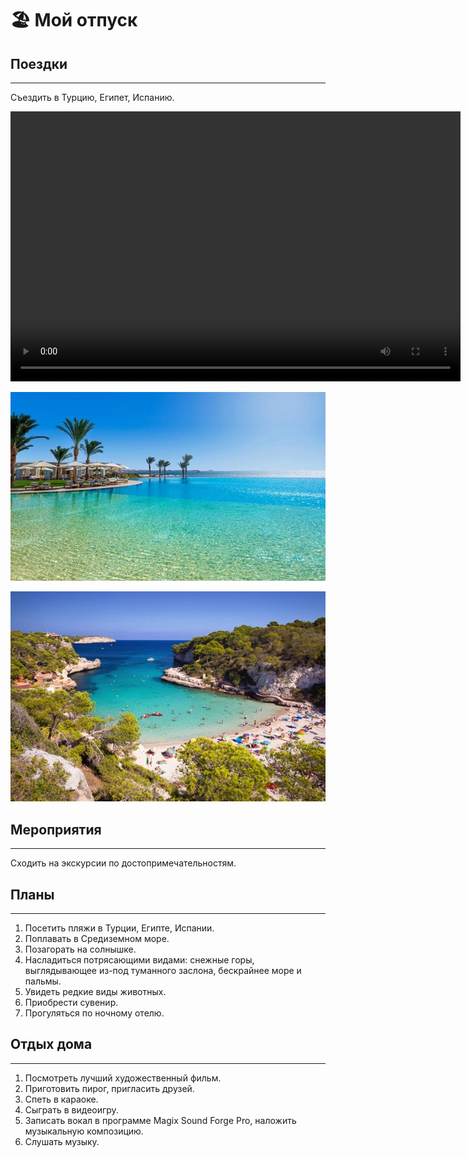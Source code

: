 # 🏖 Мой отпуск

## Поездки
---
Съездить в Турцию, Египет, Испанию.

<video width="720" height="432" controls="controls">
  <source src="Antaly.mov" type="video/mp4">
</video>

![Египет](Egypt.jpg)

![Испания](Spain.jpg)

## Мероприятия
---
Сходить на экскурсии по достопримечательностям.

## Планы
---
1. Посетить пляжи в Турции, Египте, Испании.
2. Поплавать в Средиземном море.
3. Позагорать на солнышке.
4. Насладиться потрясающими видами: снежные горы, выглядывающее из-под туманного заслона, бескрайнее море и пальмы.
5. Увидеть редкие виды животных.
6. Приобрести сувенир.
7. Прогуляться по ночному отелю.


## Отдых дома
---
1. Посмотреть лучший художественный фильм.
2. Приготовить пирог, пригласить друзей.
3. Спеть в караоке.
4. Сыграть в видеоигру.
5. Записать вокал в программе Magix Sound Forge Pro, наложить музыкальную композицию.
6. Слушать музыку.
